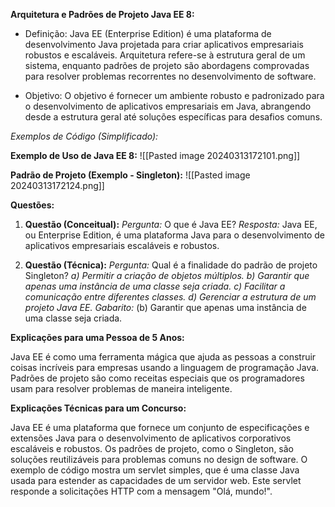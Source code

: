 **Arquitetura e Padrões de Projeto Java EE 8:**

* Definição: Java EE (Enterprise Edition) é uma plataforma de desenvolvimento Java projetada para criar aplicativos empresariais robustos e escaláveis. Arquitetura refere-se à estrutura geral de um sistema, enquanto padrões de projeto são abordagens comprovadas para resolver problemas recorrentes no desenvolvimento de software.

* Objetivo: O objetivo é fornecer um ambiente robusto e padronizado para o desenvolvimento de aplicativos empresariais em Java, abrangendo desde a estrutura geral até soluções específicas para desafios comuns.

_Exemplos de Código (Simplificado):_

**Exemplo de Uso de Java EE 8:**
![[Pasted image 20240313172101.png]]

**Padrão de Projeto (Exemplo - Singleton):**
![[Pasted image 20240313172124.png]]

**Questões:**

1. **Questão (Conceitual):** _Pergunta:_ O que é Java EE? _Resposta:_ Java EE, ou Enterprise Edition, é uma plataforma Java para o desenvolvimento de aplicativos empresariais escaláveis e robustos.
    
2. **Questão (Técnica):** _Pergunta:_ Qual é a finalidade do padrão de projeto Singleton? _a) Permitir a criação de objetos múltiplos._ _b) Garantir que apenas uma instância de uma classe seja criada._ _c) Facilitar a comunicação entre diferentes classes._ _d) Gerenciar a estrutura de um projeto Java EE._ _Gabarito:_ (b) Garantir que apenas uma instância de uma classe seja criada.
    

**Explicações para uma Pessoa de 5 Anos:**

Java EE é como uma ferramenta mágica que ajuda as pessoas a construir coisas incríveis para empresas usando a linguagem de programação Java. Padrões de projeto são como receitas especiais que os programadores usam para resolver problemas de maneira inteligente.

**Explicações Técnicas para um Concurso:**

Java EE é uma plataforma que fornece um conjunto de especificações e extensões Java para o desenvolvimento de aplicativos corporativos escaláveis e robustos. Os padrões de projeto, como o Singleton, são soluções reutilizáveis para problemas comuns no design de software. O exemplo de código mostra um servlet simples, que é uma classe Java usada para estender as capacidades de um servidor web. Este servlet responde a solicitações HTTP com a mensagem "Olá, mundo!".